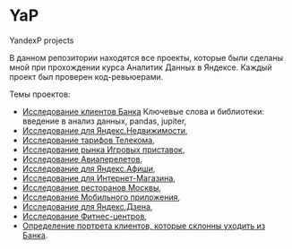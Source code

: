 # YaP
YandexP projects

В данном репозитории находятся все проекты, которые были сделаны мной при прохождении курса Аналитик Данных в Яндексе.
Каждый проект был проверен код-ревьюерами.

Темы проектов: 
* [Исследование клиентов Банка](https://github.com/ViacheslavPogorelyy/YaP/tree/main/part_number_one) Ключевые слова и библиотеки: введение в анализ данных, pandas, jupiter,
* [Исследование для Яндекс.Недвижимости](https://github.com/ViacheslavPogorelyy/YaP/tree/main/part_number_two),
* [Исследование тарифов Телекома](https://github.com/ViacheslavPogorelyy/YaP/tree/main/part_number_three),
* [Исследование рынка Игровых приставок](https://github.com/ViacheslavPogorelyy/YaP/tree/main/part_number_four), 
* [Исследование Авиаперелетов](https://github.com/ViacheslavPogorelyy/YaP/tree/main/part_number_five),
* [Исследование для Яндекс.Афиши](https://github.com/ViacheslavPogorelyy/YaP/tree/main/part_number_six),
* [Исследование для Интернет-Магазина](https://github.com/ViacheslavPogorelyy/YaP/tree/main/part_number_seven),
* [Исследование ресторанов Москвы](https://github.com/ViacheslavPogorelyy/YaP/tree/main/part_number_eight),
* [Исследование Мобильного приложения](https://github.com/ViacheslavPogorelyy/YaP/tree/main/part_number_nine),
* [Исследование для Яндекс.Дзена](https://github.com/ViacheslavPogorelyy/YaP/tree/main/part_number_ten),
* [Исследование Фитнес-центров](https://github.com/ViacheslavPogorelyy/YaP/tree/main/part_number_eleven),
* [Определение портрета клиентов, которые склонны уходить из Банка](https://github.com/ViacheslavPogorelyy/YaP/tree/main/Final_project).
